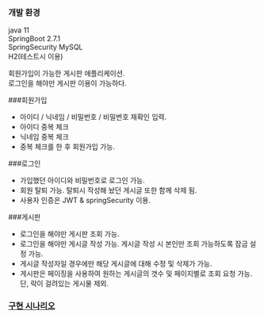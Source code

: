 ### 개발 환경 <br>
java 11 <br>
SpringBoot 2.7.1 <br>
SpringSecurity
MySQL <br>
H2(테스트시 이용) <br>

회원가입이 가능한 게시판 애플리케이션. <br>
로그인을 해야만 게시판 이용이 가능하다.


###회원가입 
- 아이디 / 닉네임 / 비밀번호 / 비밀번호 재확인 입력. 
- 아이디 중복 체크 
- 닉네임 중복 체크
- 중복 체크를 한 후 회원가입 가능.

###로그인
- 가입했던 아이디와 비밀번호로 로그인 가능.
- 회원 탈퇴 가능. 탈퇴시 작성해 놨던 게시글 또한 함께 삭제 됨.
- 사용자 인증은 JWT & springSecurity 이용.

###게시판
- 로그인을 해야만 게시판 조회 가능.
- 로그인을 해야만 게시글 작성 가능. 게시글 작성 시 본인만 조회 가능하도록 잠금 설정 가능.
- 게시글 작성자일 경우에만 해당 게시글에 대해 수정 및 삭제가 가능.
- 게시판은 페이징을 사용하여 원하는 게시글의 갯수 및 페이지별로 조회 요청 가능. 단, 락이 걸려있는 게시물 제외.

### [구현 시나리오](https://github.com/EunheaSong/AutocryptTest/wiki/%ED%85%8C%EC%8A%A4%ED%8A%B8-%EC%8B%9C%EB%82%98%EB%A6%AC%EC%98%A4)


